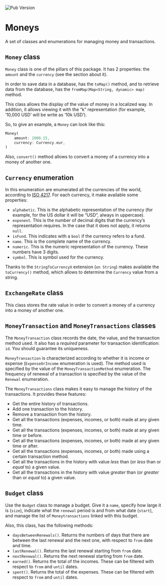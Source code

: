 ![Pub Version](https://img.shields.io/pub/v/moneys)

# Moneys

A set of classes and enumerations for managing money and transactions.

## `Money` class

`Money` class is one of the pillars of this package. It has 2 properties: the `amount` and the `currency` (see the section about it).

In order to save data in a database, has the `toMap()` method, and to retrieve data from the database, has the  `fromMap(Map<String, dynamic> map)` method.

This class allows the display of the value of money in a localized way. In addition, it allows viewing it with the “k” representation (for example, ‘10,000 USD’ will be write as ‘10k USD’).

So, to give an example, a `Money` can look like this:
```dart
Money(
    amount: 1000.15,
    currency: Currency.eur,
)
```

Also, `convert()` method allows to convert a money of a currency into a money of another one.

## `Currency` enumeration

In this enumeration are enumerated all the currencies of the world, according to [ISO 4217](https://www.iso.org/iso-4217-currency-codes.html). For each currency, it make available some properties:

* `alphabetic`. This is the alphabetic representation of the currency (for example, for the US dollar it will be “USD”, always in uppercase).
* `exponent`. This is the number of decimal digits that the currency’s representation requires. In the case that it does not apply, it returns `null`.
* `isFund`. This indicates with a `bool` if the currency refers to a fund.
* `name`. This is the complete name of the currency.
* `numeric`. This is the numeric representation of the currency. These numbers have 3 digits.
* `symbol`. This is symbol used for the currency.

Thanks to the `StringToCurrencyX` extension (`on String`) makes available the `toCurrency()` method, which allows to determine the `Currency` value from a string.

## `ExchangeRate` class

This class stores the rate value in order to convert a money of a currency into a money of another one.

## `MoneyTransaction` and `MoneyTransactions` classes

The `MoneyTransaction` class records the date, the value, and the transaction method used. It also has a *required* parameter for transaction identification: `id`. You should guarantee its uniqueness.

`MoneyTransaction` is characterized according to whether it is income or expense (`ExpenseOrIncome` enumeration is used). The method used is specified by the value of the `MoneyTransactionMethod` enumeration. The frequency of renewal of a transaction is specified by the value of the `Renewal` enumeration.

The `MoneyTransactions` class makes it easy to manage the history of the transactions. It provides these features:

* Get the entire history of transactions.
* Add one transaction to the history.
* Remove a transaction from the history.
* Get all the transactions (expenses, incomes, or both) made at any given time.
* Get all the transactions (expenses, incomes, or both) made at any given time or before.
* Get all the transactions (expenses, incomes, or both) made at any given time or after.
* Get all the transactions (expenses, incomes, or both) made using a certain transaction method.
* Get all the transactions in the history with value _less_ than (or _less_ than or _equal_ to) a given value.
* Get all the transactions in the history with value _greater_ than (or _greater_ than or _equal_ to) a given value.

## `Budget` class

Use the `Budget` class to manage a budget. Give it a `name`, specify how large it is (`size`), indicate what the `renewal` period is and from what date (`start`), and manage the list of `Moneytransactions` linked with this budget.

Also, this class, has the following methods:

* `daysBetweenRenewals()`. Returns the numbers of days that there are between the last renewal and the next one, with respect to `from` date and time.
* `lastRenewal()`. Returns the last renewal starting from `from` date.
* `nextRenewal()`. Returns the next renewal starting from `from` date.
* `earned()`. Returns the total of the incomes. These can be filtered with respect to `from` and `until` dates.
* `spent()`. Returns the total of the expenses. These can be filtered with respect to `from` and `until` dates.
